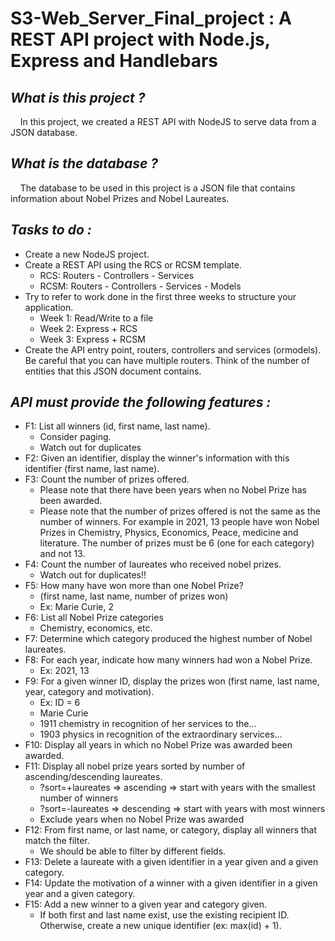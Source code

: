 # S3-Web_Server_Final_project : A REST API project with Node.js, Express and Handlebars

## *What is this project ?* 
&nbsp;&nbsp;&nbsp;&nbsp;In this project, we created a REST API with NodeJS to serve data from a JSON database.

## *What is the database ?*
&nbsp;&nbsp;&nbsp;&nbsp;The database to be used in this project is a JSON file that contains information about Nobel Prizes and Nobel Laureates.

## *Tasks to do :*
* Create a new NodeJS project.  
* Create a REST API using the RCS or RCSM template.  
  * RCS: Routers - Controllers - Services
  * RCSM: Routers - Controllers - Services - Models  
* Try to refer to work done in the first three weeks to structure your application.  
  * Week 1: Read/Write to a file  
  * Week 2: Express + RCS  
  * Week 3: Express + RCSM  
* Create the API entry point, routers, controllers and services (ormodels). Be careful that you can have multiple routers. Think of the number of entities that this JSON document contains.  

## *API must provide the following features :*
* F1: List all winners (id, first name, last name).
  * Consider paging.
  * Watch out for duplicates
* F2: Given an identifier, display the winner's information with this identifier (first name, last name).
* F3: Count the number of prizes offered.
  * Please note that there have been years when no Nobel Prize has been awarded.
  * Please note that the number of prizes offered is not the same as the number of winners. For example in 2021, 13 people have won Nobel Prizes in Chemistry, Physics, Economics, Peace, medicine and literature. The number of prizes must be 6 (one for each category) and not 13.
* F4: Count the number of laureates who received nobel prizes.
  * Watch out for duplicates!!
* F5: How many have won more than one Nobel Prize?
  * (first name, last name, number of prizes won)
  * Ex: Marie Curie, 2
* F6: List all Nobel Prize categories
  * Chemistry, economics, etc.
* F7: Determine which category produced the highest number of Nobel laureates.
* F8: For each year, indicate how many winners had won a Nobel Prize.
  * Ex: 2021, 13
* F9: For a given winner ID, display the prizes won (first name, last name, year, category and motivation).
  * Ex: ID = 6
  * Marie Curie
  * 1911 chemistry in recognition of her services to the…
  * 1903 physics in recognition of the extraordinary services…
* F10: Display all years in which no Nobel Prize was awarded been awarded.
* F11: Display all nobel prize years sorted by number of ascending/descending laureates.
  * ?sort=+laureates ⇒ ascending ⇒ start with years with the smallest number of winners
  * ?sort=-laureates ⇒ descending ⇒ start with years with most winners
  * Exclude years when no Nobel Prize was awarded
* F12: From first name, or last name, or category, display all winners that match the filter.
  * We should be able to filter by different fields.
* F13: Delete a laureate with a given identifier in a year given and a given category.
* F14: Update the motivation of a winner with a given identifier in a given year and a given category.
* F15: Add a new winner to a given year and category given.
  * If both first and last name exist, use the existing recipient ID. Otherwise, create a new unique identifier (ex: max(id) + 1).







